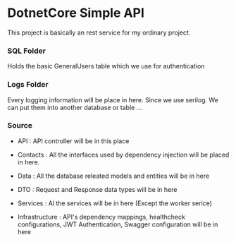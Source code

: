 # DotnetCore Simple API

This project is basically an rest service for my ordinary project. 

### SQL Folder 
Holds the basic GeneralUsers table which we use for authentication 

### Logs Folder 
Every logging information will be place in here. Since we use serilog. 
We can put them into another database or table ...


### Source 

* API : API controller will be in this place

* Contacts : All the interfaces used by dependency injection will be placed in here.

* Data : All the database releated models and entities will be in here 

* DTO : Request and Response data types will be in here 

* Services : Al the services will be in here (Except the worker serice)

* Infrastructure : API's dependency mappings, healthcheck configurations, JWT Authentication, Swagger configuration will be in here  
